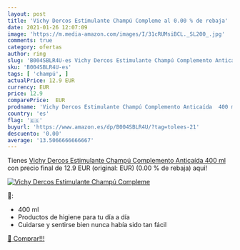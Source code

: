 ```yaml
---
layout: post
title: 'Vichy Dercos Estimulante Champú Compleme al 0.00 % de rebaja'
date: 2021-01-26 12:07:09
image: 'https://m.media-amazon.com/images/I/31cRUMsiBCL._SL200_.jpg'
comments: true
category: ofertas
author: ring
slug: 'B004SBLR4U-es Vichy Dercos Estimulante Champú Complemento Anticaída 400 ml'
sku: 'B004SBLR4U-es'
tags: [ 'champú', ]
actualPrice: 12.9 EUR
currency: EUR
price: 12.9
comparePrice:  EUR
prodname: 'Vichy Dercos Estimulante Champú Complemento Anticaída  400 ml'
country: 'es'
flag: '🇪🇸'
buyurl: 'https://www.amazon.es/dp/B004SBLR4U/?tag=tolees-21'
descuento: '0.00'
average: '13.5066666666667'
---
```


Tienes [Vichy Dercos Estimulante Champú Complemento Anticaída  400 ml](https://www.amazon.es/dp/B004SBLR4U/?tag=tolees-21) con precio final de  12.9 EUR (original:  EUR) (0.00 %  de rebaja) aqui!

[![Vichy Dercos Estimulante Champú Compleme](https://m.media-amazon.com/images/I/31cRUMsiBCL._SL200_.jpg)](https://www.amazon.es/dp/B004SBLR4U/?tag=tolees-21)

🔎:

- 400 ml
- Productos de higiene para tu día a día
- Cuidarse y sentirse bien nunca había sido tan fácil

[🛒 Comprar!!!](https://www.amazon.es/dp/B004SBLR4U/?tag=tolees-21)
